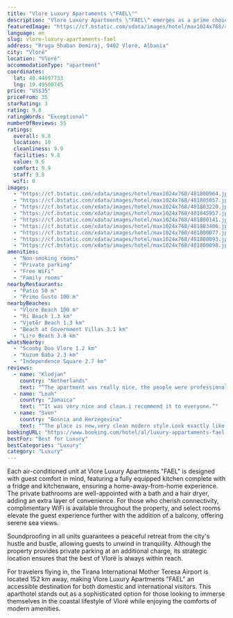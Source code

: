 ```yaml
---
title: "Vlore Luxury Apartaments \"FAEL\""
description: "Vlore Luxury Apartments \"FAEL\" emerges as a prime choice for travelers seeking a blend of comfort and convenience in the heart of Vlorë."
featuredImage: "https://cf.bstatic.com/xdata/images/hotel/max1024x768/481800964.jpg?k=996e8a895621597a3b625be10509ffc5fb8f824d26831ad52f00605612d7f628&o=&hp=1"
language: en
slug: vlore-luxury-apartaments-fael
address: "Rruga Shaban Demiraj, 9402 Vlorë, Albania"
city: "Vlorë"
location: "Vlorë"
accommodationType: "apartment"
coordinates:
  lat: 40.44697733
  lng: 19.49500745
price: "US$35"
priceFrom: 35
starRating: 3
rating: 9.8
ratingWords: "Exceptional"
numberOfReviews: 55
ratings:
  overall: 9.8
  location: 10
  cleanliness: 9.9
  facilities: 9.8
  value: 9.6
  comfort: 9.9
  staff: 9.8
  wifi: 0
images:
  - "https://cf.bstatic.com/xdata/images/hotel/max1024x768/481800964.jpg?k=996e8a895621597a3b625be10509ffc5fb8f824d26831ad52f00605612d7f628&o=&hp=1"
  - "https://cf.bstatic.com/xdata/images/hotel/max1024x768/481805057.jpg?k=c89d0780eafb1619c17747c3cc84d60cbfc6b4d9b61172174fd04b78e5ed3937&o=&hp=1"
  - "https://cf.bstatic.com/xdata/images/hotel/max1024x768/481803220.jpg?k=0959b08ecd4bb9d3430b04b4660a250c8feed056020b2f047922a7eec06ef46a&o=&hp=1"
  - "https://cf.bstatic.com/xdata/images/hotel/max1024x768/481845957.jpg?k=027a059117b7610d300dae8e990862bd52e5d9545922b4d404f3e27552c8aa06&o=&hp=1"
  - "https://cf.bstatic.com/xdata/images/hotel/max1024x768/481800141.jpg?k=4c77d444add53e898de0bb1bb34d01bdead9d4f0ff0c91a2aaf331471f782c3c&o=&hp=1"
  - "https://cf.bstatic.com/xdata/images/hotel/max1024x768/481803406.jpg?k=98c54a11d8ef1b907a25dbbf71b1b633de0072a90466fce24efa7a9ab4010488&o=&hp=1"
  - "https://cf.bstatic.com/xdata/images/hotel/max1024x768/481800077.jpg?k=fb21ce5c247387c40b75ecc7597d5504c283c15f317ee5613fcf8fdc1a0a0355&o=&hp=1"
  - "https://cf.bstatic.com/xdata/images/hotel/max1024x768/481800093.jpg?k=4855b600578c9298f2eeea76cef742686fc3f268915422ab4a2fcf7c5d9e7c2e&o=&hp=1"
  - "https://cf.bstatic.com/xdata/images/hotel/max1024x768/481800098.jpg?k=12d9bd92ce1f4136fb5633bd0f759551f5b21c694c0dafe46114d7155b691515&o=&hp=1"
amenities:
  - "Non-smoking rooms"
  - "Private parking"
  - "Free WiFi"
  - "Family rooms"
nearbyRestaurants:
  - "Patio 50 m"
  - "Primo Gusto 100 m"
nearbyBeaches:
  - "Vlore Beach 100 m"
  - "Ri Beach 1.3 km"
  - "Vjetër Beach 1.3 km"
  - "Beach at Government Villas 3.1 km"
  - "Liro Beach 3.8 km"
whatsNearby:
  - "Scooby Doo Vlore 1.2 km"
  - "Kuzum Baba 2.3 km"
  - "Independence Square 2.7 km"
reviews:
  - name: "Klodjan"
    country: "Netherlands"
    text: "“The apartment was really nice, the people were professional and friendly, everything was clean and new. The bed was really comfortable.”"
  - name: "Leah"
    country: "Jamaica"
    text: "“It was very nice and clean.i recommend it to everyone.”"
  - name: "Sven"
    country: "Bosnia and Herzegovina"
    text: "“The place is new,very clean modern style.Look exactly like on photos.Very friendly hosts .Very good location near to promenada.”"
bookingURL: "https://www.booking.com/hotel/al/luxury-appartaments-fael.en-gb.html?aid=8035640"
bestFor: "Best for Luxury"
bestCategories: "Luxury"
category: "Luxury"
---
```


Each air-conditioned unit at Vlore Luxury Apartments "FAEL" is designed with guest comfort in mind, featuring a fully equipped kitchen complete with a fridge and kitchenware, ensuring a home-away-from-home experience. The private bathrooms are well-appointed with a bath and a hair dryer, adding an extra layer of convenience. For those who cherish connectivity, complimentary WiFi is available throughout the property, and select rooms elevate the guest experience further with the addition of a balcony, offering serene sea views.

Soundproofing in all units guarantees a peaceful retreat from the city's hustle and bustle, allowing guests to unwind in tranquility. Although the property provides private parking at an additional charge, its strategic location ensures that the best of Vlorë is always within reach.

For travelers flying in, the Tirana International Mother Teresa Airport is located 152 km away, making Vlore Luxury Apartments "FAEL" an accessible destination for both domestic and international visitors. This aparthotel stands out as a sophisticated option for those looking to immerse themselves in the coastal lifestyle of Vlorë while enjoying the comforts of modern amenities.